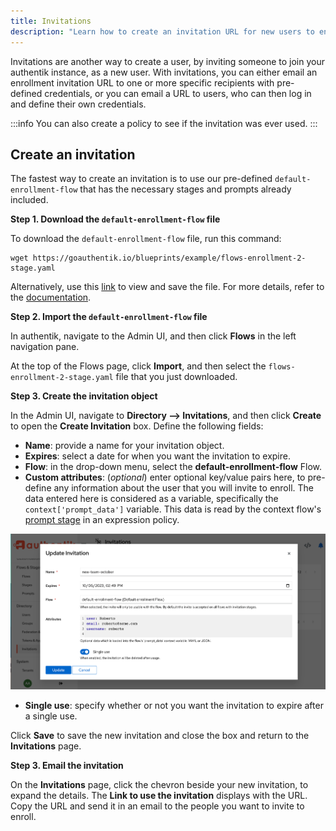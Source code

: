 ```yaml
---
title: Invitations
description: "Learn how to create an invitation URL for new users to enroll."
---
```


Invitations are another way to create a user, by inviting someone to join your authentik instance, as a new user. With invitations, you can either email an enrollment invitation URL to one or more specific recipients with pre-defined credentials, or you can email a URL to users, who can then log in and define their own credentials.

:::info
You can also create a policy to see if the invitation was ever used.
:::

## Create an invitation

The fastest way to create an invitation is to use our pre-defined `default-enrollment-flow` that has the necessary stages and prompts already included.

**Step 1. Download the `default-enrollment-flow` file**

To download the `default-enrollment-flow` file, run this command:

```shell
wget https://goauthentik.io/blueprints/example/flows-enrollment-2-stage.yaml
```

Alternatively, use this [link](/blueprints/example/flows-enrollment-2-stage.yaml) to view and save the file. For more details, refer to the [documentation](https://goauthentik.io/docs/flow/examples/flows#enrollment-2-stage).

**Step 2. Import the `default-enrollment-flow` file**

In authentik, navigate to the Admin UI, and then click **Flows** in the left navigation pane.

At the top of the Flows page, click **Import**, and then select the `flows-enrollment-2-stage.yaml` file that you just downloaded.

**Step 3. Create the invitation object**

In the Admin UI, navigate to **Directory --> Invitations**, and then click **Create** to open the **Create Invitation** box. Define the following fields:

- **Name**: provide a name for your invitation object.
- **Expires**: select a date for when you want the invitation to expire.
- **Flow**: in the drop-down menu, select the **default-enrollment-flow** Flow.
- **Custom attributes**: (_optional_) enter optional key/value pairs here, to pre-define any information about the user that you will invite to enroll. The data entered here is considered as a variable, specifically the `context['prompt_data']` variable. This data is read by the context flow's [prompt stage](../../add-secure-apps/flows-stages/stages/prompt/index.md) in an expression policy.

![Create an invitation modal box](./create_invite.png)

- **Single use**: specify whether or not you want the invitation to expire after a single use.

Click **Save** to save the new invitation and close the box and return to the **Invitations** page.

**Step 3. Email the invitation**

On the **Invitations** page, click the chevron beside your new invitation, to expand the details. The **Link to use the invitation** displays with the URL. Copy the URL and send it in an email to the people you want to invite to enroll.
